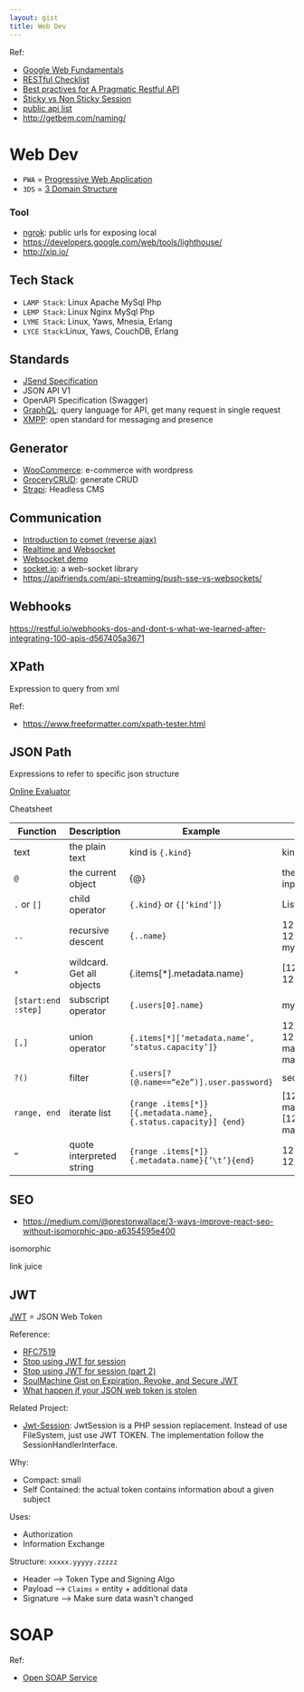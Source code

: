 ```yaml
---
layout: gist
title: Web Dev
---
```


Ref:
- [Google Web Fundamentals](https://developers.google.com/web/fundamentals)
- [RESTful Checklist](https://blog.mwaysolutions.com/2014/06/05/10-best-practices-for-better-restful-api/)
- [Best practives for A Pragmatic Restful API](https://www.vinaysahni.com/best-practices-for-a-pragmatic-restful-api)
- [Sticky vs Non Sticky Session](https://stackoverflow.com/questions/10494431/sticky-and-non-sticky-sessions)
- [public api list](https://github.com/toddmotto/public-apis)
- <http://getbem.com/naming/>


# Web Dev

- `PWA` = [Progressive Web Application](https://en.wikipedia.org/wiki/Progressive_web_applications)
- `3DS` = [3 Domain Structure](https://securionpay.com/blog/3d-secure/)


### Tool
- [ngrok](https://ngrok.com/): public urls for exposing local
- <https://developers.google.com/web/tools/lighthouse/>
- <http://xip.io/>


## Tech Stack
- `LAMP Stack`: Linux Apache MySql Php
- `LEMP Stack`: Linux Nginx MySql Php
- `LYME Stack`: Linux, Yaws, Mnesia, Erlang  
- `LYCE Stack`:Linux, Yaws, CouchDB, Erlang

## Standards
- [JSend Specification](https://github.com/omniti-labs/jsend)
- JSON API V1
- OpenAPI Specification (Swagger)
- [GraphQL](https://graphql.org/): query language for API, get many request in single request
- [XMPP](https://xmpp.org/): open standard for messaging and presence

## Generator
- [WooCommerce](https://woocommerce.com/): e-commerce with wordpress
- [GroceryCRUD](https://www.grocerycrud.com/): generate CRUD
- [Strapi](https://strapi.io/): Headless CMS

## Communication
- [Introduction to comet (reverse ajax)](https://www.ibm.com/developerworks/library/wa-reverseajax1/index.html)
- [Realtime and Websocket](https://www.slideshare.net/peterlubbers/html5-real-time-and-websocket/88-Types_of_Proxy_Servers_httpwwwinfoqcomarticlesWebSocketsProxyServers)
- [Websocket demo](https://www.websocket.org/index.html)
- [socket.io](https://socket.io/): a web-socket library
- <https://apifriends.com/api-streaming/push-sse-vs-websockets/>

## Webhooks

<https://restful.io/webhooks-dos-and-dont-s-what-we-learned-after-integrating-100-apis-d567405a3671>



## XPath

Expression to query from xml

Ref: 
- <https://www.freeformatter.com/xpath-tester.html>



## JSON Path

Expressions to refer to specific json structure

[Online Evaluator](http://jsonpath.com/)

Cheatsheet

| Function | Description | Example | Result |
|---|---|---|---|
|text|the plain text|kind is `{.kind}`|kind is List|
|`@`|the current object|{@}|the same as input|
|`.` or `[]`|child operator|`{.kind}` or `{[‘kind’]}`|List|
|`..`|recursive descent|`{..name}`|127.0.0.1 127.0.0.2 myself e2e|
|`*`|wildcard. Get all objects|{.items[*].metadata.name}|[127.0.0.1 127.0.0.2]|
|`[start:end :step]`|subscript operator|`{.users[0].name}`|myself|
|`[,]`|union operator|`{.items[*][‘metadata.name’, ‘status.capacity’]}`|127.0.0.1 127.0.0.2 map[cpu:4] map[cpu:8]|
|`?()`|filter|`{.users[?(@.name==“e2e”)].user.password}`|secret|
|`range, end`|iterate list|`{range .items[*]}[{.metadata.name}, {.status.capacity}] {end}`|[127.0.0.1, map[cpu:4]] [127.0.0.2, map[cpu:8]]|
|`“`|quote interpreted string|`{range .items[*]}{.metadata.name}{’\t’}{end}`|127.0.0.1 127.0.0.2|


## SEO


- <https://medium.com/@prestonwallace/3-ways-improve-react-seo-without-isomorphic-app-a6354595e400>

isomorphic 

link juice

## JWT

[JWT](https://jwt.io) = JSON Web Token

Reference: 
- [RFC7519](https://tools.ietf.org/html/rfc7519#section-4.1)
- [Stop using JWT for session](http://cryto.net/~joepie91/blog/2016/06/13/stop-using-jwt-for-sessions/)
- [Stop using JWT for session (part 2)](http://cryto.net/~joepie91/blog/2016/06/19/stop-using-jwt-for-sessions-part-2-why-your-solution-doesnt-work/)
- [SoulMachine Gist on Expiration, Revoke, and Secure JWT](https://gist.github.com/soulmachine/b368ce7292ddd7f91c15accccc02b8df)
- [What happen if your JSON web token is stolen](https://developer.okta.com/blog/2018/06/20/what-happens-if-your-jwt-is-stolen#how-to-detect-token-compromise)

Related Project:
- [Jwt-Session](https://github.com/byjg/jwt-session): JwtSession is a PHP session replacement. Instead of use FileSystem, just use JWT TOKEN. The implementation follow the SessionHandlerInterface.

Why: 
- Compact: small
- Self Contained: the actual token contains information about a given subject

Uses:
- Authorization
- Information Exchange

Structure: ```xxxxx.yyyyy.zzzzz```
- Header --> Token Type and Signing Algo
- Payload --> `Claims` = entity + additional data
- Signature --> Make sure data wasn't changed

# SOAP

Ref:
- [Open SOAP Service](http://www.dneonline.com/calculator.asmx)
